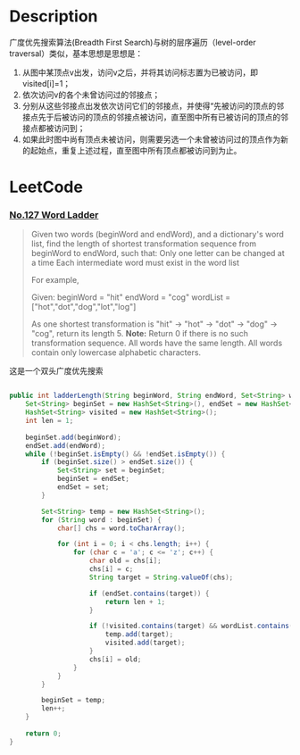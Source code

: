 # Description
广度优先搜索算法(Breadth First Search)与树的层序遍历（level-order traversal）类似，基本思想是思想是：

1. 从图中某顶点v出发，访问v之后，并将其访问标志置为已被访问，即visited[i]=1； 
2. 依次访问v的各个未曾访问过的邻接点； 
3. 分别从这些邻接点出发依次访问它们的邻接点，并使得“先被访问的顶点的邻接点先于后被访问的顶点的邻接点被访问，直至图中所有已被访问的顶点的邻接点都被访问到； 
4. 如果此时图中尚有顶点未被访问，则需要另选一个未曾被访问过的顶点作为新的起始点，重复上述过程，直至图中所有顶点都被访问到为止。

# LeetCode

### [No.127 Word Ladder](https://leetcode.com/problems/word-ladder/)
> Given two words (beginWord and endWord), and a dictionary's word list, find the length of shortest transformation sequence from beginWord to endWord, such that:
Only one letter can be changed at a time
Each intermediate word must exist in the word list
>
>For example,
>
>Given:
beginWord = "hit"
endWord = "cog"
wordList = ["hot","dot","dog","lot","log"]
>
>As one shortest transformation is "hit" -> "hot" -> "dot" -> "dog" -> "cog",
return its length 5.
**Note:**
    Return 0 if there is no such transformation sequence.
    All words have the same length.
    All words contain only lowercase alphabetic characters.

这是一个双头广度优先搜索

```java

public int ladderLength(String beginWord, String endWord, Set<String> wordList) {
	Set<String> beginSet = new HashSet<String>(), endSet = new HashSet<String>();
	HashSet<String> visited = new HashSet<String>();
	int len = 1;		
	
	beginSet.add(beginWord);
	endSet.add(endWord);
	while (!beginSet.isEmpty() && !endSet.isEmpty()) {
		if (beginSet.size() > endSet.size()) {
			Set<String> set = beginSet;
			beginSet = endSet;
			endSet = set;
		}

		Set<String> temp = new HashSet<String>();
		for (String word : beginSet) {
			char[] chs = word.toCharArray();

			for (int i = 0; i < chs.length; i++) {
				for (char c = 'a'; c <= 'z'; c++) {
					char old = chs[i];
					chs[i] = c;
					String target = String.valueOf(chs);

					if (endSet.contains(target)) {
						return len + 1;
					}

					if (!visited.contains(target) && wordList.contains(target)) {
						temp.add(target);
						visited.add(target);
					}
					chs[i] = old;
				}
			}
		}

		beginSet = temp;
		len++;
	}
	
	return 0;
}

```

